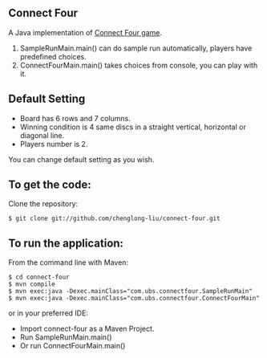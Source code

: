 Connect Four
-------------------
A Java implementation of [Connect Four game](https://github.com/chenglong-liu/connect-four/blob/master/connect4-question-description.md).

1. SampleRunMain.main() can do sample run automatically, players have predefined choices.
2. ConnectFourMain.main() takes choices from console, you can play with it.

Default Setting
-------------------
* Board has 6 rows and 7 columns.
* Winning condition is 4 same discs in a straight vertical, horizontal or diagonal line.
* Players number is 2.

You can change default setting as you wish.

To get the code:
-------------------
Clone the repository:

    $ git clone git://github.com/chenglong-liu/connect-four.git

To run the application:
-------------------
From the command line with Maven:

    $ cd connect-four
    $ mvn compile
    $ mvn exec:java -Dexec.mainClass="com.ubs.connectfour.SampleRunMain"
    $ mvn exec:java -Dexec.mainClass="com.ubs.connectfour.ConnectFourMain"

or in your preferred IDE:

* Import connect-four as a Maven Project.
* Run SampleRunMain.main()
* Or run ConnectFourMain.main()

